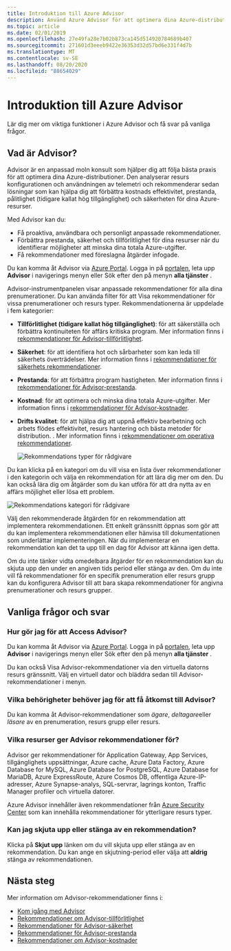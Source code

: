 ```yaml
---
title: Introduktion till Azure Advisor
description: Använd Azure Advisor för att optimera dina Azure-distributioner.
ms.topic: article
ms.date: 02/01/2019
ms.openlocfilehash: 27e49fa28e7b02b873ca145d514920784689b407
ms.sourcegitcommit: 271601d3eeeb9422e36353d32d57bd6e331f4d7b
ms.translationtype: MT
ms.contentlocale: sv-SE
ms.lasthandoff: 08/20/2020
ms.locfileid: "88654029"
---
```

# <a name="introduction-to-azure-advisor"></a>Introduktion till Azure Advisor

Lär dig mer om viktiga funktioner i Azure Advisor och få svar på vanliga frågor.

## <a name="what-is-advisor"></a>Vad är Advisor?
Advisor är en anpassad moln konsult som hjälper dig att följa bästa praxis för att optimera dina Azure-distributioner. Den analyserar resurs konfigurationen och användningen av telemetri och rekommenderar sedan lösningar som kan hjälpa dig att förbättra kostnads effektivitet, prestanda, pålitlighet (tidigare kallat hög tillgänglighet) och säkerheten för dina Azure-resurser.

Med Advisor kan du:
* Få proaktiva, användbara och personligt anpassade rekommendationer. 
* Förbättra prestanda, säkerhet och tillförlitlighet för dina resurser när du identifierar möjligheter att minska dina totala Azure-utgifter.
* Få rekommendationer med föreslagna åtgärder infogade.

Du kan komma åt Advisor via [Azure Portal](https://aka.ms/azureadvisordashboard). Logga in på [portalen](https://portal.azure.com), leta upp **Advisor** i navigerings menyn eller Sök efter den på menyn **alla tjänster** .

Advisor-instrumentpanelen visar anpassade rekommendationer för alla dina prenumerationer.  Du kan använda filter för att Visa rekommendationer för vissa prenumerationer och resurs typer.  Rekommendationerna är uppdelade i fem kategorier: 

* **Tillförlitlighet (tidigare kallat hög tillgänglighet)**: för att säkerställa och förbättra kontinuiteten för affärs kritiska program. Mer information finns i [rekommendationer för Advisor-tillförlitlighet](advisor-high-availability-recommendations.md).
* **Säkerhet**: för att identifiera hot och sårbarheter som kan leda till säkerhets överträdelser. Mer information finns i [rekommendationer för säkerhets rekommendationer](advisor-security-recommendations.md).
* **Prestanda**: för att förbättra program hastigheten. Mer information finns i [rekommendationer för Advisor-prestanda](advisor-performance-recommendations.md).
* **Kostnad**: för att optimera och minska dina totala Azure-utgifter. Mer information finns i [rekommendationer för Advisor-kostnader](advisor-cost-recommendations.md).
* **Drifts kvalitet**: för att hjälpa dig att uppnå effektiv bearbetning och arbets flödes effektivitet, resurs hantering och bästa metoder för distribution. . Mer information finns i [rekommendationer om operativa rekommendationer](advisor-operational-excellence-recommendations.md).

  ![Rekommendations typer för rådgivare](./media/advisor-overview/advisor-dashboard.png)

Du kan klicka på en kategori om du vill visa en lista över rekommendationer i den kategorin och välja en rekommendation för att lära dig mer om den.  Du kan också lära dig om åtgärder som du kan utföra för att dra nytta av en affärs möjlighet eller lösa ett problem.

![Rekommendations kategori för rådgivare](./media/advisor-overview/advisor-ha-category-example.png) 

Välj den rekommenderade åtgärden för en rekommendation att implementera rekommendationen.  Ett enkelt gränssnitt öppnas som gör att du kan implementera rekommendationen eller hänvisa till dokumentationen som underlättar implementeringen.  När du implementerar en rekommendation kan det ta upp till en dag för Advisor att känna igen detta.

Om du inte tänker vidta omedelbara åtgärder för en rekommendation kan du skjuta upp den under en angiven tids period eller stänga av den.  Om du inte vill få rekommendationer för en specifik prenumeration eller resurs grupp kan du konfigurera Advisor till att bara skapa rekommendationer för angivna prenumerationer och resurs grupper.

## <a name="frequently-asked-questions"></a>Vanliga frågor och svar

### <a name="how-do-i-access-advisor"></a>Hur gör jag för att Access Advisor?
Du kan komma åt Advisor via [Azure Portal](https://aka.ms/azureadvisordashboard). Logga in på [portalen](https://portal.azure.com), leta upp **Advisor** i navigerings menyn eller Sök efter den på menyn **alla tjänster** .

Du kan också Visa Advisor-rekommendationer via den virtuella datorns resurs gränssnitt. Välj en virtuell dator och bläddra sedan till Advisor-rekommendationer i menyn. 

### <a name="what-permissions-do-i-need-to-access-advisor"></a>Vilka behörigheter behöver jag för att få åtkomst till Advisor?
 
Du kan komma åt Advisor-rekommendationer som *ägare*, *deltagare*eller *läsare* av en prenumeration, resurs grupp eller resurs.

### <a name="what-resources-does-advisor-provide-recommendations-for"></a>Vilka resurser ger Advisor rekommendationer för?

Advisor ger rekommendationer för Application Gateway, App Services, tillgänglighets uppsättningar, Azure cache, Azure Data Factory, Azure Database for MySQL, Azure Database for PostgreSQL, Azure Database for MariaDB, Azure ExpressRoute, Azure Cosmos DB, offentliga Azure-IP-adresser, Azure Synapse-analys, SQL-servrar, lagrings konton, Traffic Manager profiler och virtuella datorer.

Azure Advisor innehåller även rekommendationer från [Azure Security Center](../security-center/security-center-recommendations.md) som kan innehålla rekommendationer för ytterligare resurs typer.

### <a name="can-i-postpone-or-dismiss-a-recommendation"></a>Kan jag skjuta upp eller stänga av en rekommendation?

Klicka på **Skjut upp** länken om du vill skjuta upp eller stänga av en rekommendation. Du kan ange en skjutning-period eller välja att **aldrig** stänga av rekommendationen.

## <a name="next-steps"></a>Nästa steg

Mer information om Advisor-rekommendationer finns i:

* [Kom igång med Advisor](advisor-get-started.md)
* [Rekommendationer om Advisor-tillförlitlighet](advisor-high-availability-recommendations.md)
* [Rekommendationer för Advisor-säkerhet](advisor-security-recommendations.md)
* [Rekommendationer för Advisor-prestanda](advisor-performance-recommendations.md)
* [Rekommendationer om Advisor-kostnader](advisor-cost-recommendations.md)

